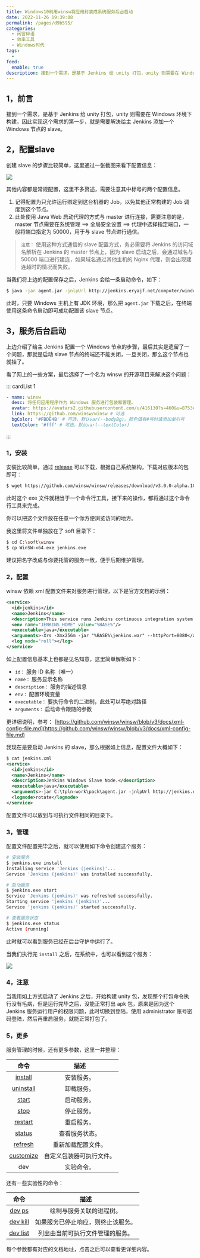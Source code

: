 ```yaml
---
title: Windows10利用winsw将应用封装成系统服务后台启动
date: 2022-11-26 19:39:08
permalink: /pages/d9b595/
categories:
  - 闲言碎语
  - 效率工具
  - Windows时代
tags:
  -
feed:
  enable: true
description: 接到一个需求，是基于 Jenkins 给 unity 打包，unity 则需要在 Windows 环境下构建，因此实现这个需求的第一步，就是需要解决给主 Jenkins 添加一个 Windows 节点的 slave。而 slave 基于Java启动，如何将这个Java启动的命令放到后台启动，就成了一个问题！
---
```



## 1，前言

接到一个需求，是基于 Jenkins 给 unity 打包，unity 则需要在 Windows 环境下构建，因此实现这个需求的第一步，就是需要解决给主 Jenkins 添加一个 Windows 节点的 slave。

## 2，配置slave

创建 slave 的步骤比较简单，这里通过一张截图来看下配置信息：

![](http://t.eryajf.net/imgs/2022/11/872c509d4c0d2d8c.png)

其他内容都是常规配置，这里不多赘述，需要注意其中标号的两个配置信息。

1. 记得配置为只允许运行绑定到这台机器的 Job，以免其他正常构建的 Job 调度到这个节点。
2. 此处使用 Java Web 启动代理的方式与 master 进行连接，需要注意的是，master 节点需要在系统管理 ==> 全局安全设置 ==> 代理中选择指定端口，一般将端口指定为 50000，用于与 slave 节点进行通信。

> `注意：` 使用这种方式通信的 slave 配置方式，务必需要将 Jenkins 的访问域名解析在 Jenkins 的 master 节点上，因为 slave 启动之后，会通过域名与 50000 端口进行建连，如果域名通过其他主机的 Nginx 代理，则会出现建连超时的情况而失败。

当我们将上边的配置保存之后，Jenkins 会给一条启动命令，如下：

```sh
$ java -jar agent.jar -jnlpUrl http://jenkins.eryajf.net/computer/windows%2Dunity/jenkins-agent.jnlp -secret 73ed891710ac084b2b45d11b7935032bef012c4415273ded59c85a5a0fbd1bc3 -workDir "C:\tpln-work\jenkins"
```

此时，只要 Windows 主机上有 JDK 环境，那么把 `agent.jar` 下载之后，在终端使用这条命令启动即可成功配置该 slave 节点。

## 3，服务后台启动

上边介绍了给主 Jenkins 配置一个 Windows 节点的步骤，最后其实是遗留了一个问题，那就是启动 slave 节点的终端还不能关闭，一旦关闭，那么这个节点也就挂了。

看了网上的一些方案，最后选择了一个名为 winsw 的开源项目来解决这个问题：

::: cardList 1
```yaml
- name: winsw
  desc: 将任何应用程序作为 Windows 服务进行包装和管理。
  avatar: https://avatars2.githubusercontent.com/u/416130?s=460&u=8753e86600e300a9811cdc539aa158deec2e2724&v=4 # 可选
  link: https://github.com/winsw/winsw # 可选
  bgColor: '#FBDE4B' # 可选，默认var(--bodyBg)。颜色值有#号时请添加单引号
  textColor: '#fff' # 可选，默认var(--textColor)
```
:::

### 1，安装

安装比较简单，通过 [release](https://github.com/winsw/winsw/releases) 可以下载，根据自己系统架构，下载对应版本的包即可：

```sh
$ wget https://github.com/winsw/winsw/releases/download/v3.0.0-alpha.10/WinSW-x64.exe
```

此时这个 exe 文件就相当于一个命令行工具，接下来的操作，都将通过这个命令行工具来完成。

你可以把这个文件放在任意一个你方便浏览访问的地方。

我这里将文件单独放在了 soft 目录下：

```sh
$ cd C:\soft\winsw
$ cp WinSW-x64.exe jenkins.exe
```

建议把名字改成与你要托管的服务一致，便于后期维护管理。

### 2，配置

winsw 依赖 xml 配置文件来对服务进行管理，以下是官方文档的示例：

```xml
<service>
  <id>jenkins</id>
  <name>Jenkins</name>
  <description>This service runs Jenkins continuous integration system.</description>
  <env name="JENKINS_HOME" value="%BASE%"/>
  <executable>java</executable>
  <arguments>-Xrs -Xmx256m -jar "%BASE%\jenkins.war" --httpPort=8080</arguments>
  <log mode="roll"></log>
</service>
```

如上配置信息基本上也都是见名知意，这里简单解析如下：

- `id：` 服务 ID 名称（唯一）
- `name：` 服务显示名称
- `description：` 服务的描述信息
- `env：` 配置环境变量
- `executable：` 要执行命令的二进制，此处可以写绝对路径
- `arguments：` 启动命令跟随的参数

更详细说明，参考： [https://github.com/winsw/winsw/blob/v3/docs/xml-config-file.md](https://github.com/winsw/winsw/blob/v3/docs/xml-config-file.md)

我现在是要启动 Jenkins 的 slave，那么根据如上信息，配置文件大概如下：

```xml
$ cat jenkins.xml
<service>
  <id>jenkins</id>
  <name>Jenkins</name>
  <description>Jenkins Windows Slave Node.</description>
  <executable>java</executable>
  <arguments>-jar C:\tpln-work\pack\agent.jar -jnlpUrl http://jenkins.eryajf.net/computer/windows%2Dunity/jenkins-agent.jnlp -secret 73ed891710ac084b2b45d11b7935032bef012c4415273ded59c85a5a0fbd1bc3 -workDir "C:\tpln-work\jenkins"</arguments>
  <logmode>rotate</logmode>
</service>
```

配置文件可以放到与可执行文件相同的目录下。

### 3，管理

配置文件配置完毕之后，就可以使用如下命令创建这个服务：

```sh
# 安装服务
$ jenkins.exe install
Installing service 'Jenkins (jenkins)'...
Service 'Jenkins (jenkins)' was installed successfully.

# 启动服务
$ jenkins.exe start
Service 'Jenkins (jenkins)' was refreshed successfully.
Starting service 'jenkins (jenkins)'...
Service 'jenkins (jenkins)' started successfully.

# 查看服务状态
$ jenkins.exe status
Active (running)
```

此时就可以看到服务已经在后台守护中运行了。

当我们执行完 `install` 之后，在系统中，也可以看到这个服务：

![](http://t.eryajf.net/imgs/2022/11/52ad5ecb4a867b62.png)


### 4，注意

当我用如上方式启动了 Jenkins 之后，开始构建 unity 包，发现整个打包命令执行没有毛病，但是运行完毕之后，没能正常打出 apk 包，原来是因为这个 Jenkins 服务运行用户的权限问题，此时切换到登陆，使用 administrator 账号密码登陆，然后再重启服务，就能正常打包了。

### 5，更多

服务管理的时候，还有更多参数，这里一并整理：

| 命令   | 描述              |
|:------:|:-----------------:|
| [install](https://github.com/winsw/winsw/blob/v3/docs/cli-commands.md#install-command)   | 安装服务。           |
| [uninstall](https://github.com/winsw/winsw/blob/v3/docs/cli-commands.md#uninstall-command)   | 卸载服务。           |
| [start](https://github.com/winsw/winsw/blob/v3/docs/cli-commands.md#start-command)   | 启动服务。           |
| [stop](https://github.com/winsw/winsw/blob/v3/docs/cli-commands.md#stop-command)   | 停止服务。           |
| [restart](https://github.com/winsw/winsw/blob/v3/docs/cli-commands.md#restart-command) | 重启服务。       |
| [status](https://github.com/winsw/winsw/blob/v3/docs/cli-commands.md#status-command)   | 查看服务状态。        |
| [refresh](https://github.com/winsw/winsw/blob/v3/docs/cli-commands.md#refresh-command)   | 重新加载配置文件。 |
| [customize](https://github.com/winsw/winsw/blob/v3/docs/cli-commands.md#customize-command)   | 自定义包装器可执行文件。    |
| dev   | 实验命令。           |

还有一些实验性的命令：


|                                           命令                                           |                描述                |
|:----------------------------------------------------------------------------------------:|:----------------------------------:|
|   [dev ps](https://github.com/winsw/winsw/blob/v3/docs/cli-commands.md#dev-ps-command)   |      绘制与服务关联的进程树。      |
| [dev kill](https://github.com/winsw/winsw/blob/v3/docs/cli-commands.md#dev-kill-command) | 如果服务已停止响应，则终止该服务。 |
| [dev list](https://github.com/winsw/winsw/blob/v3/docs/cli-commands.md#dev-list-command) |  列出由当前可执行文件管理的服务。  |

每个参数都有对应的文档地址，点击之后可以查看更详细内容。

